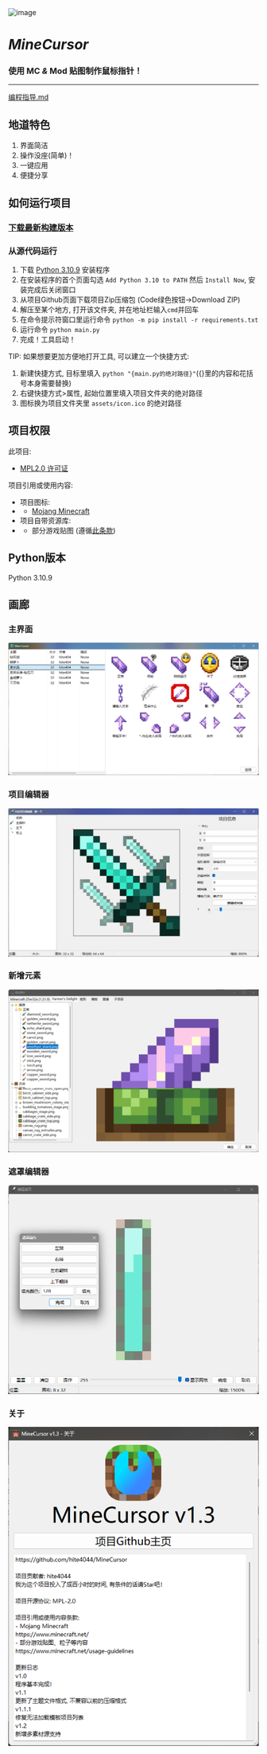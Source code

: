 <img width="400" height="400" alt="image" src="https://github.com/user-attachments/assets/58f6895c-06f2-42aa-91cf-9aded55af074" />

# _MineCursor_

### 使用 MC _&_ Mod 贴图制作鼠标指针！

---
[编程指导.md](program.md)

## 地道特色

1. 界面简洁
2. 操作没座(简单)！
3. 一键应用
4. 便捷分享

## 如何运行项目

### [下载最新构建版本](https://github.com/hite4044/MineCursor/releases/latest)

### 从源代码运行

1. 下载 [Python 3.10.9](https://www.python.org/ftp/python/3.10.9/python-3.10.9-amd64.exe) 安装程序
2. 在安装程序的首个页面勾选 `Add Python 3.10 to PATH` 然后 `Install Now`, 安装完成后关闭窗口
3. 从项目Github页面下载项目Zip压缩包 (Code绿色按钮->Download ZIP)
4. 解压至某个地方, 打开该文件夹, 并在地址栏输入`cmd`并回车
5. 在命令提示符窗口里运行命令 `python -m pip install -r requirements.txt`
6. 运行命令 `python main.py`
7. 完成！工具启动！

TIP: 如果想要更加方便地打开工具, 可以建立一个快捷方式:

1. 新建快捷方式, 目标里填入 `python "{main.py的绝对路径}"`({}里的内容和花括号本身需要替换)
2. 右键快捷方式>属性, 起始位置里填入项目文件夹的绝对路径
3. 图标换为项目文件夹里 `assets/icon.ico` 的绝对路径

## 项目权限

此项目:

- [MPL2.0 许可证](https://www.mozilla.org/en-US/MPL/2.0/)

项目引用或使用内容:
- 项目图标:
- - [Mojang Minecraft](https://www.minecraft.net/)
- 项目自带资源库:
- - 部分游戏贴图 (遵循[此条款](https://www.minecraft.net/usage-guidelines))

## Python版本

Python 3.10.9

## 画廊

### 主界面
![主界面](readme_assets/主界面.png)

### 项目编辑器
![项目编辑器](readme_assets/指针编辑器.png)

### 新增元素
![新增元素](readme_assets/新增元素.png)

### 遮罩编辑器
![遮罩编辑器](readme_assets/遮罩编辑器.png)

### 关于
![关于](readme_assets/关于.png)
